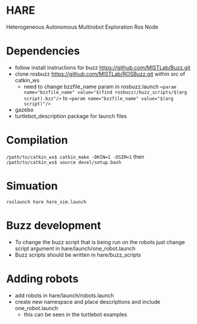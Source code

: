 # HARE
Heterogeneous Autonomous Multirobot Exploration Ros Node

# Dependencies
- follow install instructions for buzz https://github.com/MISTLab/Buzz.git
- clone rosbuzz https://github.com/MISTLab/ROSBuzz.git within src of catkin_ws
  - need to change bzzfile_name param in rosbuzz.launch
`<param name="bzzfile_name" value="$(find rosbuzz)/buzz_scripts/$(arg script).bzz"/>`
to
`<param name="bzzfile_name" value="$(arg script)"/>`
- gazebo
- turtlebot_description package for launch files

# Compilation
`/path/to/catkin_ws$ catkin_make -DKIN=1 -DSIM=1`
then
`/path/to/catkin_ws$ source devel/setup.bash`

# Simuation
`roslaunch hare hare_sim.launch`

# Buzz development
- To change the buzz script that is being run on the robots just change script argument in
hare/launch/one_robot.launch
- Buzz scripts should be written in hare/buzz_scripts

# Adding robots
- add robots in hare/launch/robots.launch
- create new namespace and place descriptions and include one_robot.launch
  - this can be seen in the turtlebot examples
